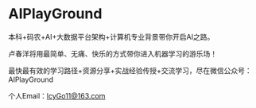# AIPlayGround
本科+码农+AI+大数据平台架构+计算机专业背景带你开启AI之路。

卢春洋将用最简单、无痛、快乐的方式带你进入机器学习的游乐场！

最快最有效的学习路径+资源分享+实战经验传授+交流学习，尽在微信公众号：AIPlayGround

个人Email：lcyGo11@163.com
